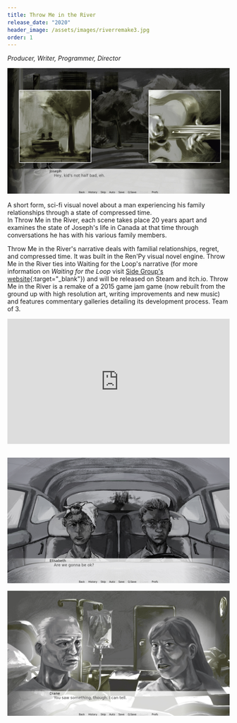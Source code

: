 ```yaml
---
title: Throw Me in the River
release_date: "2020"
header_image: /assets/images/riverremake3.jpg
order: 1
---
```

*Producer, Writer, Programmer, Director*

![](/assets/images/riverremake2.jpg)

A short form, sci-fi visual novel about a man experiencing his family relationships through a state of compressed time.\
In Throw Me in the River, each scene takes place 20 years apart and examines the state of Joseph's life in Canada at that time through conversations he has with his various family members. 

Throw Me in the River's narrative deals with familial relationships, regret, and compressed time. It was built in the Ren'Py visual novel engine. Throw Me in the River ties into Waiting for the Loop's narrative (for more information on *Waiting for the Loop* visit [Side Group's website](http://sidegroupgames.com){:target="_blank"}) and will be released on Steam and itch.io. Throw Me in the River is a remake of a 2015 game jam game (now rebuilt from the ground up with high resolution art, writing improvements and new music) and features commentary galleries detailing its development process. Team of 3.

<style>.embed-container { position: relative; padding-bottom: 56.25%; height: 0; overflow: hidden; max-width: 100%; } .embed-container iframe, .embed-container object, .embed-container embed { position: absolute; top: 0; left: 0; width: 100%; height: 100%; }</style><div class='embed-container'><iframe src='https://www.youtube.com/embed/jDePBFF_Gho' frameborder='0' webkitAllowFullScreen mozallowfullscreen allowFullScreen></iframe></div>

<br>

![](/assets/images/riverremake4.jpg)

![](/assets/images/riverremake1.jpg)